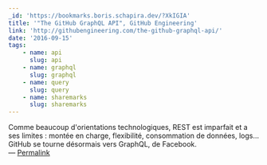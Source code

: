 ```yaml
---
_id: 'https://bookmarks.boris.schapira.dev/?XkIGIA'
title: '"The GitHub GraphQL API", GitHub Engineering'
link: 'http://githubengineering.com/the-github-graphql-api/'
date: '2016-09-15'
tags:
    - name: api
      slug: api
    - name: graphql
      slug: graphql
    - name: query
      slug: query
    - name: sharemarks
      slug: sharemarks
---
```


Comme beaucoup d'orientations technologiques, REST est imparfait et a ses
limites : montée en charge, flexibilité, consommation de données, logs… GitHub
se tourne désormais vers GraphQL, de Facebook. <br>&#8212;
<a href="https://bookmarks.boris.schapira.dev/?XkIGIA" title="Permalink">Permalink</a>
